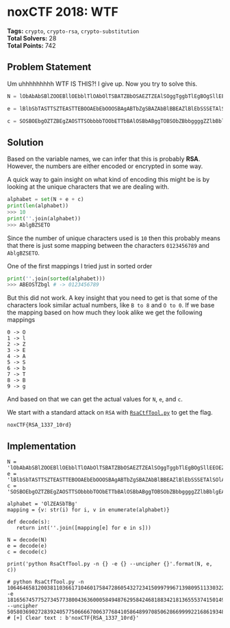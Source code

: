 # noxCTF 2018: WTF

__Tags:__ `crypto`, `crypto-rsa`, `crypto-substitution`  
__Total Solvers:__ 28  
__Total Points:__ 742

## Problem Statement

Um uhhhhhhhhh WTF IS THIS?! I give up. Now you try to solve this.

```python
N = lObAbAbSBlZOOEBllOEbblTlOAbOlTSBATZBbOSAEZTZEAlSOggTggbTlEgBOgSllEEOEZZOSSAOlBlAgBBBBbbOOSSTOTEOllbZgElgbZSZbbSTTOEBZZSBBEEBTgESEgAAAlAOAEbTZBZZlOZSOgBAOBgOAZEZbOBZbETEOSBZSSElSSZlbBSgbTBOTBSBBSOZOAEBEBZEZASbOgZBblbblTSbBTObAElTSTOlSTlATESEEbSTBOlBlZOlAOETAZAgTBTSAEbETZOlElBEESObbTOOlgAZbbOTBOBEgAOBAbZBObBTg

e = lBlbSbTASTTSZTEASTTEBOOAEbEbOOOSBAgABTbZgSBAZAbBlBBEAZlBlEbSSSETAlSOlAgAOTbETAOTSZAZBSbOlOOZlZTETAOSSSlTZOElOOABSZBbZTSAZSlASTZlBBEbEbOEbSTAZAZgAgTlOTSEBEAlObEbbgZBlgOEBTBbbSZAZBBSSZBOTlTEAgBBSZETAbBgEBTATgOZBTllOOSSTlSSTOSSZSZAgSZATgbSOEOTgTTOAABSZEZBEAZBOOTTBSgSZTZbOTgZTTElSOATOAlbBZTBlOTgOSlETgTBOglgETbT

c = SOSBOEbgOZTZBEgZAOSTTSObbbbTOObETTbBAlOSBbABggTOBSObZBbbggggZZlbBblgEABlATBESZgASBbOZbASbAAOZSSgbAOZlEgTAlgblBTbBSTAEBgEOEbgSZgSlgBlBSZOObSlgAOSbbOOgEbllAAZgBATgEAZbBEBOAAbZTggbOEZSSBOOBZZbAAlTBgBOglTSSESOTbbSlTAZATEOZbgbgOBZBBBBTBTOSBgEZlOBTBSbgbTlZBbbOBbTSbBASBTlglSEAEgTOSOblAbEgBAbOlbOETAEZblSlEllgTTbbgb
```

## Solution

Based on the variable names, we can infer that this is probably __RSA__. However, the numbers are either encoded or encrypted in some way.

A quick way to gain insight on what kind of encoding this might be is by looking at the unique characters that we are dealing with.

```python
alphabet = set(N + e + c)
print(len(alphabet))
>>> 10
print(''.join(alphabet))
>>> AblgBZSETO
```

Since the number of unique characters used is `10` then this probably means that there is just some mapping between the characters `0123456789` and `AblgBZSETO`.

One of the first mappings I tried just in sorted order
```python
print(''.join(sorted(alphabet)))
>>> ABEOSTZbgl # -> 0123456789
```

But this did not work. A key insight that you need to get is that some of the characters look similar actual numbers, like `B to 8` and `O to 0`. If we base the mapping based on how much they look alike we get the following mappings

```
0 -> O
1 -> l
2 -> Z
3 -> E
4 -> A
5 -> S
6 -> b
7 -> T
8 -> B
9 -> g
```

And based on that we can get the actual values for `N`, `e`, and `c`.

We start with a standard attack on `RSA` with [`RsaCtfTool.py`](https://github.com/Ganapati/RsaCtfTool) to get the flag.

`noxCTF{RSA_1337_10rd}`

## Implementation

 ```
 N = 'lObAbAbSBlZOOEBllOEbblTlOAbOlTSBATZBbOSAEZTZEAlSOggTggbTlEgBOgSllEEOEZZOSSAOlBlAgBBBBbbOOSSTOTEOllbZgElgbZSZbbSTTOEBZZSBBEEBTgESEgAAAlAOAEbTZBZZlOZSOgBAOBgOAZEZbOBZbETEOSBZSSElSSZlbBSgbTBOTBSBBSOZOAEBEBZEZASbOgZBblbblTSbBTObAElTSTOlSTlATESEEbSTBOlBlZOlAOETAZAgTBTSAEbETZOlElBEESObbTOOlgAZbbOTBOBEgAOBAbZBObBTg'
e = 'lBlbSbTASTTSZTEASTTEBOOAEbEbOOOSBAgABTbZgSBAZAbBlBBEAZlBlEbSSSETAlSOlAgAOTbETAOTSZAZBSbOlOOZlZTETAOSSSlTZOElOOABSZBbZTSAZSlASTZlBBEbEbOEbSTAZAZgAgTlOTSEBEAlObEbbgZBlgOEBTBbbSZAZBBSSZBOTlTEAgBBSZETAbBgEBTATgOZBTllOOSSTlSSTOSSZSZAgSZATgbSOEOTgTTOAABSZEZBEAZBOOTTBSgSZTZbOTgZTTElSOATOAlbBZTBlOTgOSlETgTBOglgETbT'
c = 'SOSBOEbgOZTZBEgZAOSTTSObbbbTOObETTbBAlOSBbABggTOBSObZBbbggggZZlbBblgEABlATBESZgASBbOZbASbAAOZSSgbAOZlEgTAlgblBTbBSTAEBgEOEbgSZgSlgBlBSZOObSlgAOSbbOOgEbllAAZgBATgEAZbBEBOAAbZTggbOEZSSBOOBZZbAAlTBgBOglTSSESOTbbSlTAZATEOZbgbgOBZBBBBTBTOSBgEZlOBTBSbgbTlZBbbOBbTSbBASBTlglSEAEgTOSOblAbEgBAbOlbOETAEZblSlEllgTTbbgb'

alphabet = 'OlZEASbTBg'
mapping = {v: str(i) for i, v in enumerate(alphabet)}

def decode(s):
	return int(''.join([mapping[e] for e in s]))

N = decode(N)
e = decode(e)
c = decode(c)

print('python RsaCtfTool.py -n {} -e {} --uncipher {}'.format(N, e, c))

# python RsaCtfTool.py -n 106464658120038110366171046017584728605432723415099799671398095113303220554018149888866005570730116293196252665770382258833879353944414043672822102509840890423260826373058255315521685967807858850204383823245609286166175687064317570157147353365780181201403742497875436372013183350667001942660780839408462806879 -e 18165674577527345773800436360005849487629584246818834218136555374150149407637407524285601002127374055517203100485286275425145721883636036574242949710753834106366928190387866524288552807173498852374689387479028711005571557055252495247965030797704485232834280077859527260792773150470416827810790513797809193767 --uncipher 50580369027283924057750666670063776841058648997085062866999922168619348147835294586026456440255964021397419618768574389303695295198185200651940566009361144298479342683804462799603255800822644178980917553507665174247302696908288887870589321087856967128660867568458719153439705061463984601603743261513119776696
# [+] Clear text : b'noxCTF{RSA_1337_10rd}'
```
